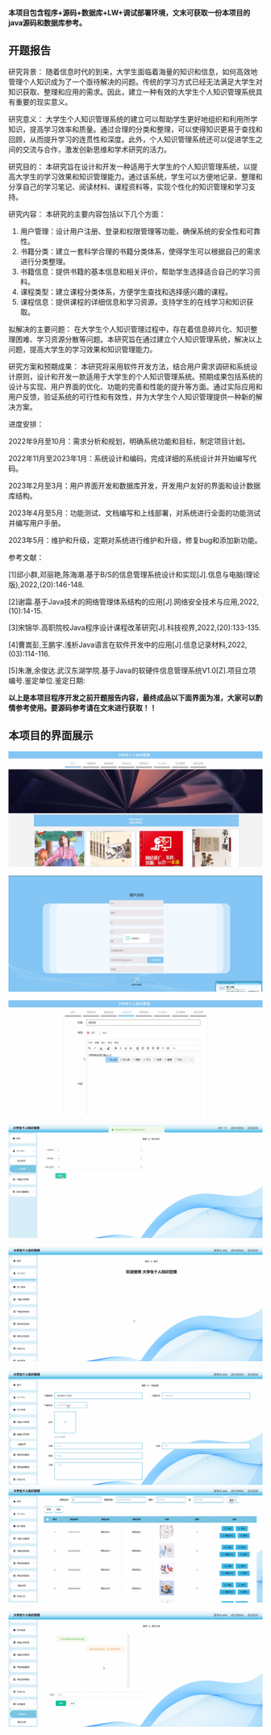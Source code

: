 ****本项目包含程序+源码+数据库+LW+调试部署环境，文末可获取一份本项目的java源码和数据库参考。****

## ******开题报告******

研究背景：
随着信息时代的到来，大学生面临着海量的知识和信息，如何高效地管理个人知识成为了一个亟待解决的问题。传统的学习方式已经无法满足大学生对知识获取、整理和应用的需求。因此，建立一种有效的大学生个人知识管理系统具有重要的现实意义。

研究意义：
大学生个人知识管理系统的建立可以帮助学生更好地组织和利用所学知识，提高学习效率和质量。通过合理的分类和整理，可以使得知识更易于查找和回顾，从而提升学习的连贯性和深度。此外，个人知识管理系统还可以促进学生之间的交流与合作，激发创新思维和学术研究的活力。

研究目的：
本研究旨在设计和开发一种适用于大学生的个人知识管理系统，以提高大学生的学习效果和知识管理能力。通过该系统，学生可以方便地记录、整理和分享自己的学习笔记、阅读材料、课程资料等，实现个性化的知识管理和学习支持。

研究内容： 本研究的主要内容包括以下几个方面：

  1. 用户管理：设计用户注册、登录和权限管理等功能，确保系统的安全性和可靠性。
  2. 书籍分类：建立一套科学合理的书籍分类体系，使得学生可以根据自己的需求进行分类整理。
  3. 书籍信息：提供书籍的基本信息和相关评价，帮助学生选择适合自己的学习资料。
  4. 课程类型：建立课程分类体系，方便学生查找和选择感兴趣的课程。
  5. 课程信息：提供课程的详细信息和学习资源，支持学生的在线学习和知识获取。

拟解决的主要问题：
在大学生个人知识管理过程中，存在着信息碎片化、知识整理困难、学习资源分散等问题。本研究旨在通过建立个人知识管理系统，解决以上问题，提高大学生的学习效果和知识管理能力。

研究方案和预期成果：
本研究将采用软件开发方法，结合用户需求调研和系统设计原则，设计和开发一款适用于大学生的个人知识管理系统。预期成果包括系统的设计与实现、用户界面的优化、功能的完善和性能的提升等方面。通过实际应用和用户反馈，验证系统的可行性和有效性，并为大学生个人知识管理提供一种新的解决方案。

进度安排：

2022年9月至10月：需求分析和规划，明确系统功能和目标，制定项目计划。

2022年11月至2023年1月：系统设计和编码，完成详细的系统设计并开始编写代码。

2023年2月至3月：用户界面开发和数据库开发，开发用户友好的界面和设计数据库结构。

2023年4月至5月：功能测试、文档编写和上线部署，对系统进行全面的功能测试并编写用户手册。

2023年5月：维护和升级，定期对系统进行维护和升级，修复bug和添加新功能。

参考文献：

[1]邱小群,邓丽艳,陈海潮.基于B/S的信息管理系统设计和实现[J].信息与电脑(理论版),2022,(20):146-148.

[2]谢霜.基于Java技术的网络管理体系结构的应用[J].网络安全技术与应用,2022,(10):14-15.

[3]宋锦华.高职院校Java程序设计课程改革研究[J].科技视界,2022,(20):133-135.

[4]曹嵩彭,王鹏宇.浅析Java语言在软件开发中的应用[J].信息记录材料,2022,(03):114-116.

[5]朱澈,余俊达.武汉东湖学院.基于Java的软硬件信息管理系统V1.0[Z].项目立项编号.鉴定单位.鉴定日期:

****以上是本项目程序开发之前开题报告内容，最终成品以下面界面为准，大家可以酌情参考使用。要源码参考请在文末进行获取！！****

## ******本项目的界面展示******

![](./res/73458950cc304f82be79b58c81d4a734.png)

![](./res/6426ff9ab43e42099d1574ad83974ed4.png)

![](./res/b5c650894a614d0e9d4cee035cb98d07.png)

![](./res/ce8cbf9f4c704ea1963255597656a2d7.png)

![](./res/ec53e082c6174b79bb960a156d51ccf9.png)

![](./res/66382b61c9d347e68ecce9371a89e2f7.png)
![](./res/6b64e22562e047fd9cee143aad82c071.png)

![](./res/56becc35ae9c44f4a68127a3ea2f1f01.png)


